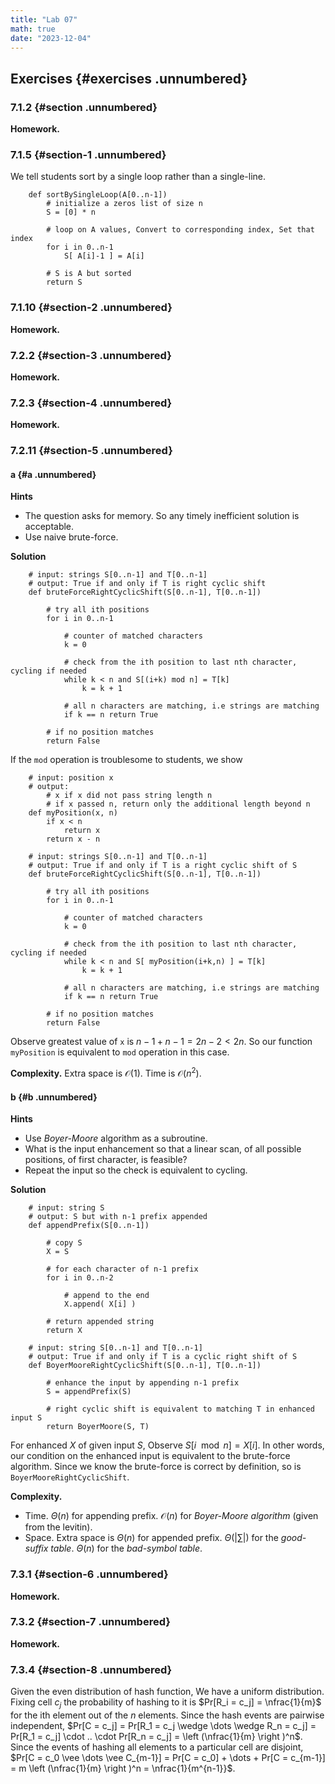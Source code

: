```yaml
---
title: "Lab 07"
math: true
date: "2023-12-04"
---
```


$\newcommand{\nfrac}[2]{\frac{\displaystyle{#1}}{\displaystyle{#2}}}$

## Exercises {#exercises .unnumbered}

### 7.1.2 {#section .unnumbered}

**Homework.**

### 7.1.5 {#section-1 .unnumbered}

We tell students sort by a single loop rather than a single-line.
```
    def sortBySingleLoop(A[0..n-1])
        # initialize a zeros list of size n
        S = [0] * n

        # loop on A values, Convert to corresponding index, Set that index
        for i in 0..n-1
            S[ A[i]-1 ] = A[i]

        # S is A but sorted
        return S
```

### 7.1.10 {#section-2 .unnumbered}

**Homework.**


### 7.2.2 {#section-3 .unnumbered}

**Homework.**


### 7.2.3 {#section-4 .unnumbered}

**Homework.**


### 7.2.11 {#section-5 .unnumbered}

#### a {#a .unnumbered}

**Hints**

- The question asks for memory. So any timely inefficient solution is acceptable.
- Use naive brute-force.

**Solution**
```
    # input: strings S[0..n-1] and T[0..n-1]
    # output: True if and only if T is right cyclic shift
    def bruteForceRightCyclicShift(S[0..n-1], T[0..n-1])
        
        # try all ith positions
        for i in 0..n-1

            # counter of matched characters
            k = 0

            # check from the ith position to last nth character, cycling if needed
            while k < n and S[(i+k) mod n] = T[k]
                k = k + 1

            # all n characters are matching, i.e strings are matching
            if k == n return True
        
        # if no position matches
        return False
```

If the `mod` operation is troublesome to students, we show
```
    # input: position x
    # output:
        # x if x did not pass string length n
        # if x passed n, return only the additional length beyond n
    def myPosition(x, n)
        if x < n
            return x
        return x - n

    # input: strings S[0..n-1] and T[0..n-1]
    # output: True if and only if T is a right cyclic shift of S
    def bruteForceRightCyclicShift(S[0..n-1], T[0..n-1])
        
        # try all ith positions
        for i in 0..n-1

            # counter of matched characters
            k = 0

            # check from the ith position to last nth character, cycling if needed
            while k < n and S[ myPosition(i+k,n) ] = T[k]
                k = k + 1

            # all n characters are matching, i.e strings are matching
            if k == n return True

        # if no position matches
        return False
```
Observe greatest value of `x` is $n-1 + n-1 = 2n - 2 < 2n$. So our function `myPosition` is equivalent to `mod` operation in this case.

**Complexity.** Extra space is $\mathcal{O}(1)$. Time is $\mathcal{O}(n^2)$.

#### b {#b .unnumbered}

**Hints**

- Use *Boyer-Moore* algorithm as a subroutine.
- What is the input enhancement so that a linear scan, of all possible positions, of first character, is feasible?
- Repeat the input so the check is equivalent to cycling.
 
**Solution**
```
    # input: string S
    # output: S but with n-1 prefix appended
    def appendPrefix(S[0..n-1])
        
        # copy S
        X = S

        # for each character of n-1 prefix
        for i in 0..n-2

            # append to the end
            X.append( X[i] )

        # return appended string
        return X

    # input: string S[0..n-1] and T[0..n-1]
    # output: True if and only if T is a cyclic right shift of S
    def BoyerMooreRightCyclicShift(S[0..n-1], T[0..n-1])
        
        # enhance the input by appending n-1 prefix
        S = appendPrefix(S)

        # right cyclic shift is equivalent to matching T in enhanced input S
        return BoyerMoore(S, T)
```
For enhanced $X$ of given input $S$, Observe $S[i \mod n] = X[i]$. In other words, our condition on the enhanced input is equivalent to the brute-force algorithm. Since we know the brute-force is correct by definition, so is `BoyerMooreRightCyclicShift`.

**Complexity.**
- Time. $\Theta(n)$ for appending prefix. $\mathcal{O}(n)$ for *Boyer-Moore algorithm* (given from the levitin).
- Space. Extra space is $\Theta(n)$ for appended prefix. $\Theta(|\sum|)$ for the *good-suffix table*. $\Theta(n)$ for the *bad-symbol table*.


### 7.3.1 {#section-6 .unnumbered}

**Homework.**


### 7.3.2 {#section-7 .unnumbered}

**Homework.**


### 7.3.4 {#section-8 .unnumbered}

Given the even distribution of hash function, We have a uniform distribution. Fixing cell $c_j$ the probability of hashing to it is $Pr[R_i = c_j] = \nfrac{1}{m}$ for the ith element out of the $n$ elements. Since the hash events are pairwise independent, $Pr[C = c_j] = Pr[R_1 = c_j \wedge \dots \wedge R_n = c_j] = Pr[R_1 = c_j] \cdot .. \cdot Pr[R_n = c_j] = \left (\nfrac{1}{m} \right )^n$. Since the events of hashing all elements to a particular cell are disjoint, $Pr[C = c_0 \vee \dots \vee C_{m-1}] = Pr[C = c_0] + \dots + Pr[C = c_{m-1}] = m \left (\nfrac{1}{m} \right )^n = \nfrac{1}{m^{n-1}}$.
